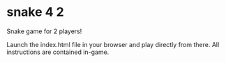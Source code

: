 # snake 4 2
Snake game for 2 players!

Launch the index.html file in your browser and play directly from there. All instructions are contained in-game.
